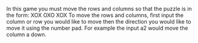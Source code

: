 In this game you must move the rows and columns so that the puzzle is in the form: XOX
                                                                                   OXO
                                                                                   XOX
To move the rows and columns, first input the column or row you would like to move then the direction you would like to move it using the number pad.
For example the input a2 would move the column a down.
